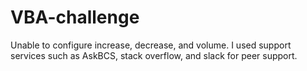 # VBA-challenge
Unable to configure increase, decrease, and volume. I used support services such as AskBCS, stack overflow, and slack for peer support. 